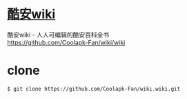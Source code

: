 # [酷安wiki](https://github.com/Coolapk-Fan/wiki/wiki)
酷安wiki - 人人可编辑的酷安百科全书 <br>
https://github.com/Coolapk-Fan/wiki/wiki
# clone
```
$ git clone https://github.com/Coolapk-Fan/wiki.wiki.git
```

